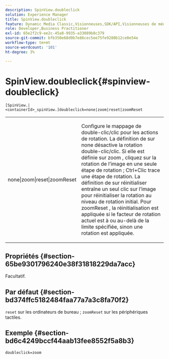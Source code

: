 ```yaml
---
description: SpinView.doubleclick
solution: Experience Manager
title: SpinView.doubleclick
feature: Dynamic Media Classic,Visionneuses,SDK/API,Visionneuses de médias mixtes
role: Developer,Business Practitioner
exl-id: 65e2f2c9-ee2c-45a8-9935-a33089b8c379
source-git-commit: bfb350e68d9b7e86cec5ee75fe9280b12ce0e54e
workflow-type: tm+mt
source-wordcount: '101'
ht-degree: 3%

---
```


# SpinView.doubleclick{#spinview-doubleclick}

`[SpinView.|<containerId>_spinView.]doubleclick=none|zoom|reset|zoomReset`

<table id="table_2D828A5750644B9CB95A2989C36F15F1"> 
 <tbody> 
  <tr> 
   <td colname="col1"> <p> <span class="codeph"> none|zoom|reset|zoomReset  </span> </p> </td> 
   <td colname="col2"> <p> Configure le mappage de double-clic/clic pour les actions de rotation. La définition de sur <span class="codeph"> none </span> désactive la rotation double-clic/clic. Si elle est définie sur <span class="codeph"> zoom </span>, cliquez sur la rotation de l’image en une seule étape de rotation ; Ctrl+Clic trace une étape de rotation. La définition de sur <span class="codeph"> réinitialiser </span> entraîne un seul clic sur l’image pour réinitialiser la rotation au niveau de rotation initial. Pour <span class="codeph"> zoomReset </span>, la réinitialisation est appliquée si le facteur de rotation actuel est à ou au-delà de la limite spécifiée, sinon une rotation est appliquée. </p> </td> 
  </tr> 
 </tbody> 
</table>

## Propriétés {#section-65be9301796240e38f31818229da7acc}

Facultatif.

## Par défaut {#section-bd374ffc5182484faa77a7a3c8fa70f2}

`reset` sur les ordinateurs de bureau ;  `zoomReset` sur les périphériques tactiles.

## Exemple {#section-bd6c4249bccf44aab13fee8552f5a8b3}

`doubleclick=zoom`
